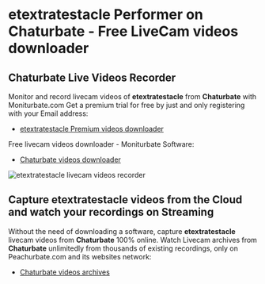 # etextratestacle Performer on Chaturbate - Free LiveCam videos downloader

## Chaturbate Live Videos Recorder

Monitor and record livecam videos of **etextratestacle** from **Chaturbate** with Moniturbate.com
Get a premium trial for free by just and only registering with your Email address:
* [etextratestacle Premium videos downloader](https://moniturbate.com/request-demo-licence-key.html)

Free livecam videos downloader - Moniturbate Software:
* [Chaturbate videos downloader](https://moniturbate.com/moniturbate-download-software.html)

![etextratestacle livecam videos recorder](https://peachurnet.com/templates/moniturbate-software.png)


## Capture etextratestacle videos from the Cloud and watch your recordings on Streaming

Without the need of downloading a software, capture **etextratestacle** livecam videos from **Chaturbate** 100% online.
Watch Livecam archives from **Chaturbate** unlimitedly from thousands of existing recordings, only on Peachurbate.com and its websites network:
* [Chaturbate videos archives](https://peachurnet.com/)